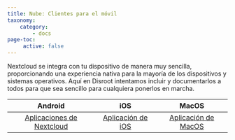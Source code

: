 ```yaml
---
title: Nube: Clientes para el móvil
taxonomy:
    category:
        - docs
page-toc:
     active: false
---
```


Nextcloud se integra con tu dispositivo de manera muy sencilla, proporcionando una experiencia nativa para la mayoría de los dispositivos y sistemas operativos.
Aquí en Disroot intentamos incluir y documentarlos a todos para que sea sencillo para cualquiera ponerlos en marcha.

|Android|iOS|MacOS|
|:--:|:--:|:--:|
|[Aplicaciones de Nextcloud](android)|[Aplicación de iOS](ios)|[Aplicación de MacOS](mac-os)|
